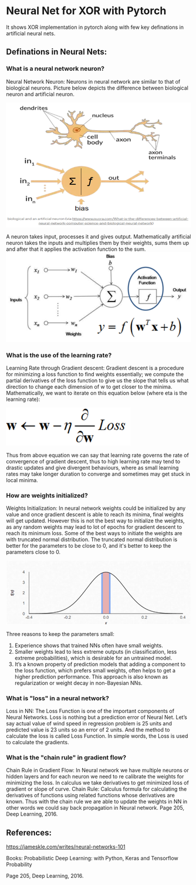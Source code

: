 
# Neural Net for XOR with Pytorch

It shows XOR implementation in pytorch along with few key definations in artificial neural nets.






## Definations in Neural Nets:
### What is a neural network neuron?
Neural Network Neuron: Neurons in neural network are similar to that of biological neurons. Picture below depicts the difference between biological neuron and artificial neuron.

 ![alt text](https://github.com/kamleshak/NLP_Pytorch/blob/main/Neural%20Nets%20XOR/neuron.png?raw=true)

A neuron takes input, processes it and gives output. Mathematically artificial neuron takes the inputs and multiplies them by their weights, sums them up and after that it applies the activation function to the sum. 
![alt text](https://github.com/kamleshak/NLP_Pytorch/blob/main/Neural%20Nets%20XOR/neuron1.png?raw=true)


### What is the use of the learning rate?
Learning Rate through Gradient descent:  Gradient descent is a procedure for minimizing a loss function to find weights essentially; we compute the partial derivatives of the loss function to give us the slope that tells us what direction to change each dimension of w to get closer to the minima. Mathematically, we want to iterate on this equation below (where eta is the learning rate):

![alt text](https://github.com/kamleshak/NLP_Pytorch/blob/main/Neural%20Nets%20XOR/Learning_rate.png?raw=true)

Thus from above equation we can say that learning rate governs the rate of convergence of gradient descent, thus to high learning rate may tend to drastic updates and give divergent behaviours, where as small learning rates may take longer duration to converge and sometimes may get stuck in local minima.

### How are weights initialized?
Weights Initialization:  In neural network weights could be initialized by any value and once gradient descent is able to reach its minima, final weights will get updated. However this is not the best way to initialize the weights, as any random weights may lead to lot of epochs for gradient descent to reach its minimum loss. Some of the best ways to initiate the weights are with truncated normal distribution. The truncated normal distribution is better for the parameters to be close to 0, and it's better to keep the parameters close to 0.  

![alt text](https://github.com/kamleshak/NLP_Pytorch/blob/main/Neural%20Nets%20XOR/weights.png?raw=true)

Three reasons to keep the parameters small:
1.	Experience shows that trained NNs often have small weights.
2.	Smaller weights lead to less extreme outputs (in classification, less extreme probabilities), which is desirable for an untrained model.
3.	It’s a known property of prediction models that adding a component to the loss function, which prefers small weights, often helps to get a higher prediction performance. This approach is also known as regularization or weight decay in non-Bayesian NNs.

### What is "loss" in a neural network?
Loss in NN: The Loss Function is one of the important components of Neural Networks. Loss is nothing but a prediction error of Neural Net. Let’s say actual value of wind speed in regression problem is 25 units and predicted value is 23 units so an error of 2 units.
 And the method to calculate the loss is called Loss Function. In simple words, the Loss is used to calculate the gradients.

### What is the "chain rule" in gradient flow?
Chain Rule in Gradient Flow:  In Neural network we have multiple neurons or hidden layers and for each neuron we need to re calibrate the weights for minimizing the loss. In calculus we take derivatives to get minimized loss of gradient or slope of curve.
Chain Rule: Calculus formula for calculating the derivatives of functions using related functions whose derivatives are known. Thus with the chain rule we are able to update the weights in NN in other words we could say back propagation in Neural network.
Page 205, Deep Learning, 2016.

## References:
https://jameskle.com/writes/neural-networks-101

Books: 
Probabilistic Deep Learning: with Python, Keras and Tensorflow Probability

Page 205, Deep Learning, 2016.



